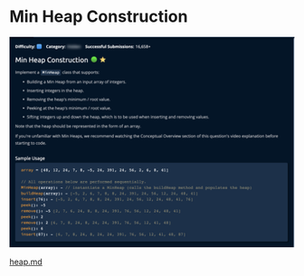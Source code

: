 # Min Heap Construction

![](<../../../.gitbook/assets/Screenshot 2023-01-24 at 16.05.55.png>)





[heap.md](../../../overview/2.-data-structures/heap.md "mention")
